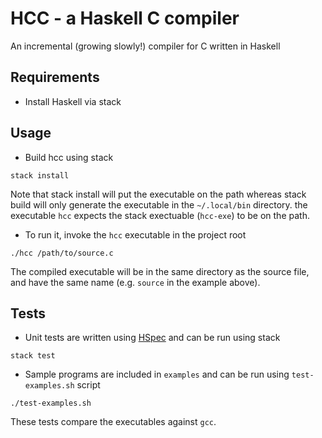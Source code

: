 # HCC - a Haskell C compiler

An incremental (growing slowly!) compiler for C written in Haskell

## Requirements
* Install Haskell via stack

## Usage
* Build hcc using stack
```
stack install
````
Note that stack install will put the executable on the path whereas stack build will only generate the executable in the `~/.local/bin` directory. the executable `hcc` expects the stack exectuable (`hcc-exe`) to be on the path.

* To run it, invoke the `hcc` executable in the project root
```
./hcc /path/to/source.c
```
The compiled executable will be in the same directory as the source file, and have the same name (e.g. `source` in the example above).

## Tests
* Unit tests  are written using [HSpec](https://hspec.github.io/) and can be run using stack
```
stack test
```

* Sample programs are included in `examples` and can be run using `test-examples.sh` script
```
./test-examples.sh
```
These tests compare the executables against `gcc`.

